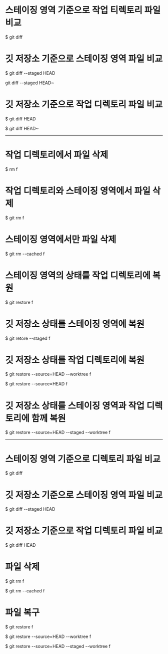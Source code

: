 <h1>스테이징 영역 기준으로 작업 티렉토리 파일 비교</h1>
<p>$ git diff</p>

<h1>깃 저장소 기준으로 스테이징 영역 파일 비교</h1>
<p>$ git diff --staged HEAD</p>
<p>git diff --staged HEAD~</p>

<h1>깃 저장소 기준으로 작업 디렉토리 파일 비교</h1>
<p>$ git diff HEAD</p>
<p>$ git diff HEAD~</p>
<hr>

<h1>작업 디렉토리에서 파일 삭제</h1>
<p>$ rm f</p>

<h1>작업 디렉토리와 스테이징 영역에서 파일 삭제</h1>
<p>$ git rm f</p>

<h1>스테이징 영역에서만 파일 삭제</h1>
<p>$ git rm --cached f</p>

<h1>스테이징 영역의 상태를 작업 디렉토리에 복원</h1>
<p>$ git restore f</p>

<h1>깃 저장소 상태를 스테이징 영역에 복원</h1>
<p>$ git retore --staged f</p>

<h1>깃 저장소 상태를 작업 디렉토리에 복원</h1>
<p>$ git restore --source=HEAD --worktree f</p>
<p>$ git restore --source=HEAD f</p>

<h1>깃 저장소 상태를 스테이징 영역과 작업 디렉토리에 함께 복원</h1>
<p>$ git restore --source=HEAD --staged --worktree f</p>
<hr>

<h1>스테이징 영역 기준으로 디렉토리 파일 비교</h1>
<p>$ git diff</p>

<h1>깃 저장소 기준으로 스테이징 영역 파일 비교</h1>
<p>$ git diff --staged HEAD</p>

<h1>깃 저장소 기준으로 작업 디렉토리 파일 비교</h1>
<p>$ git diff HEAD</p>

<h1>파일 삭제</h1>
<p>$ git rm f</p>
<p>$ git rm --cached f</p>

<h1>파일 복구</h1>
<p>$ git restore f</p>
<p>$ git restore --source=HEAD --worktree f</p>
<p>$ git restore --source=HEAD --staged --worktree f</p>
